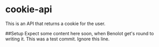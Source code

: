 # cookie-api
This is an API that returns a cookie for the user.

##Setup
Expect some content here soon, when Benolot get's round to writing it. This was a test commit. Ignore this line.
